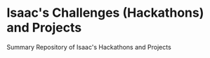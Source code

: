 # Isaac's Challenges (Hackathons) and Projects

Summary Repository of Isaac's Hackathons and Projects
